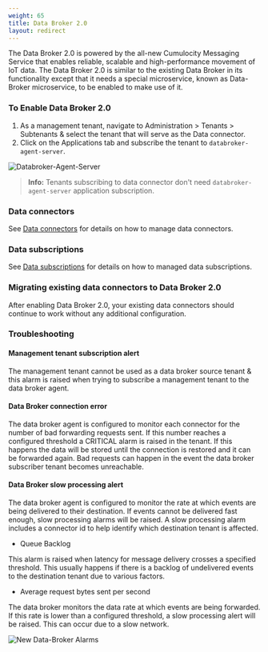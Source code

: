 ```yaml
---
weight: 65
title: Data Broker 2.0
layout: redirect
---
```


The Data Broker 2.0 is powered by the all-new Cumulocity Messaging Service that enables reliable, scalable and high-performance movement of IoT data. The Data Broker 2.0 is similar to the existing Data Broker in its functionality except that it needs a special microservice, known as Data-Broker microservice, to be enabled to make use of it.

### <a name="enabling-data-broker-2.0"></a> To Enable Data Broker 2.0

1. As a management tenant, navigate to Administration > Tenants > Subtenants & select the tenant that will serve as the Data connector.
2. Click on the Applications tab and subscribe the tenant to `databroker-agent-server`.

![Databroker-Agent-Server](/images/users-guide/enterprise-tenant/et-new-data-broker-agent.png)

> **Info:** Tenants subscribing to data connector don't need `databroker-agent-server` application subscription.

### <a name="data-broker-connectors-2.0"></a> Data connectors

See [Data connectors](#data-broker-connectors) for details on how to manage data connectors.

### <a name="data-broker-subscriptions-2.0"></a> Data subscriptions
 
See [Data subscriptions](#data-broker-subscriptions) for details on how to managed data subscriptions.

### <a name="migrating-data-broker-connectors-to-2.0"></a> Migrating existing data connectors to Data Broker 2.0

After enabling Data Broker 2.0, your existing data connectors should continue to work without any additional configuration.

### <a name="troubleshooting-data-broker--2.0"></a> Troubleshooting

#### Management tenant subscription alert

The management tenant cannot be used as a data broker source tenant & this alarm is raised when trying to subscribe a management tenant to the data broker agent.

#### Data Broker connection error

The data broker agent is configured to monitor each connector for the number of bad forwarding requests sent. If this number reaches a configured threshold a CRITICAL alarm is raised in the tenant. 
If this happens the data will be stored until the connection is restored and it can be forwarded again.
Bad requests can happen in the event the data broker subscriber tenant becomes unreachable.

#### Data Broker slow processing alert

The data broker agent is configured to monitor the rate at which events are being delivered to their destination. If events cannot be delivered fast enough, slow processing alarms will be raised. A slow processing alarm includes a connector id to help identify which destination tenant is affected.

* Queue Backlog

This alarm is raised when latency for message delivery crosses a specified threshold. This usually happens if there is a backlog of undelivered events to the destination tenant due to various factors.

* Average request bytes sent per second

The data broker monitors the data rate at which events are being forwarded. If this rate is lower than a configured threshold, a slow processing alert will be raised. This can occur due to a slow network.

![New Data-Broker Alarms](/images/users-guide/enterprise-tenant/et-new-data-broker-alarms.png)


